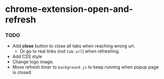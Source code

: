 # chrome-extension-open-and-refresh

### TODO

- Add **close** button to close all tabs when reaching wrong url. 
  - Or go to real links (not `tab.url`) when refreshing.
- Add CSS style
- Change logo image.
- Move refresh timer to `background.js` to keep running when popup page is closed.